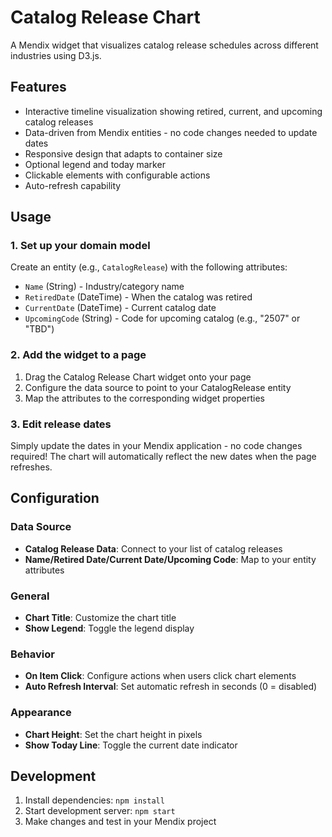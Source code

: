 # Catalog Release Chart

A Mendix widget that visualizes catalog release schedules across different industries using D3.js.

## Features
- Interactive timeline visualization showing retired, current, and upcoming catalog releases
- Data-driven from Mendix entities - no code changes needed to update dates
- Responsive design that adapts to container size
- Optional legend and today marker
- Clickable elements with configurable actions
- Auto-refresh capability

## Usage

### 1. Set up your domain model
Create an entity (e.g., `CatalogRelease`) with the following attributes:
- `Name` (String) - Industry/category name
- `RetiredDate` (DateTime) - When the catalog was retired
- `CurrentDate` (DateTime) - Current catalog date
- `UpcomingCode` (String) - Code for upcoming catalog (e.g., "2507" or "TBD")

### 2. Add the widget to a page
1. Drag the Catalog Release Chart widget onto your page
2. Configure the data source to point to your CatalogRelease entity
3. Map the attributes to the corresponding widget properties

### 3. Edit release dates
Simply update the dates in your Mendix application - no code changes required! The chart will automatically reflect the new dates when the page refreshes.

## Configuration

### Data Source
- **Catalog Release Data**: Connect to your list of catalog releases
- **Name/Retired Date/Current Date/Upcoming Code**: Map to your entity attributes

### General
- **Chart Title**: Customize the chart title
- **Show Legend**: Toggle the legend display

### Behavior
- **On Item Click**: Configure actions when users click chart elements
- **Auto Refresh Interval**: Set automatic refresh in seconds (0 = disabled)

### Appearance
- **Chart Height**: Set the chart height in pixels
- **Show Today Line**: Toggle the current date indicator

## Development

1. Install dependencies: `npm install`
2. Start development server: `npm start`
3. Make changes and test in your Mendix project